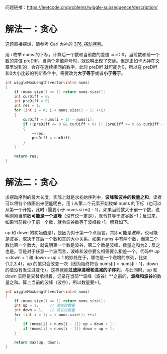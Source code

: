 问题链接：https://leetcode.cn/problems/wiggle-subsequence/description/

# 解法一：贪心

这题直接摆烂，请参考 Carl 大神的 [376. 摆动序列](https://programmercarl.com/0376.%E6%91%86%E5%8A%A8%E5%BA%8F%E5%88%97.html#%E7%AE%97%E6%B3%95%E5%85%AC%E5%BC%80%E8%AF%BE)。

用 i 枚举 nums 的下标，计算后一个数和当前数的差值 curDiff，当前数和前一个数的差值 preDiff。当两个差值异号时，就说明出现了交替。但是正如卡大神在文章里说到的，会存在连续相同的数字，此时 preDiff 就可能为0，所以在 preDiff 和0大小比较的判断条件中，需要改为**大于等于**或者**小于等于**。

```cpp
int wiggleMaxLength(vector<int>& nums)
{
    if (nums.size() <= 1) return nums.size();
    int curDiff = 0;
    int preDiff = 0;
    int res = 1;
    for (int i = 0; i < nums.size() - 1; ++i)
    {
        curDiff = nums[i + 1] - nums[i];
        if ((preDiff <= 0 && curDiff > 0) || (preDiff >= 0 && curDiff < 0))
        {
            ++res;
            preDiff = curDiff;
        }
    }

    return res;
}
```

# 解法二：贪心

求摆动序列的最大长度，实际上就是求初始序列中，**波峰和波谷的数量之和**，读者可以将各个值画出来便能明白。用 i 从第二个元素开始枚举 nums 的下标（也可以从第一个开始，此时 i 需要小于 nums.size() - 1），如果当前数大于前一个数，说明刚刚当前数**可能是一个波峰**（没有说一定是），就令其等于波谷数+1；反过来，如果当前数小于前一个数，就令波谷数等于波峰数+1。解释如下。

up 和 down 的初始值是1，是因为对于第一个点而言，其即可能是波峰，也可能是波谷，取决于其后一个数和其的大小关系。如果 nums 中有两个数，而第二个数比第一个数大，就说明第一个数是波谷，第二个数是波峰，数量之和为2；反之也是。但是对于任意一个波而言，波峰和波谷要么相等要么相差一个。代码中 up = down + 1 和 down = up + 1 的妙处在于，哪怕是一个递增的序列，比如 {1,2,3,4}，up 的值只会改变一次（因为始终符合 nums[i] > nums[i - 1]，down 的值没有发生过变化）。这样就能**过滤掉递增和递减的子序列**。与此同时，up 和 down 实际是交替承担着，记录在当前**波峰（波谷）**之前的，**波峰和波谷**的数量之和。算上当前的波峰（波谷），所以数量要+1。

```cpp
int wiggleMaxLength(vector<int>& nums)
{
    if (nums.size() <= 1) return nums.size();
    int up = 1;		// 波峰的数量
    int down = 1;	// 波谷的数量
    for (int i = 1; i < nums.size(); ++i)
    {
        if (nums[i] > nums[i - 1]) up = down + 1;
        if (nums[i] < nums[i - 1]) down = up + 1;
    }

    return max(up, down);
}
```
